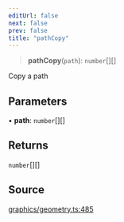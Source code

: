 ```yaml
---
editUrl: false
next: false
prev: false
title: "pathCopy"
---
```


> **pathCopy**(`path`): `number`[][]

Copy a path

## Parameters

• **path**: `number`[][]

## Returns

`number`[][]

## Source

[graphics/geometry.ts:485](https://github.com/dgmjs/dgmjs/blob/main/packages/core/src/graphics/geometry.ts#L485)

